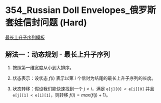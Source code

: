 # 354_Russian Doll Envelopes_俄罗斯套娃信封问题 (Hard)

[最长上升子序列模板](https://www.acwing.com/file_system/file/content/whole/index/content/1624417/)

## 解法一：动态规划 - 最长上升子序列

1. 按照第一维宽度从小到大排序。

2. 状态表示：设状态 $f(i)$ 表示以第 $i$ 个信封为结尾的最长上升子序列的长度。

3. 状态转移：假设我们能快速找到一个 $j < i$，满足 `e[j][0] < e[i][0]` 并且 `e[j][1] < e[i][1]`，则转移 $f(i) = max(f(j) + 1)$。
